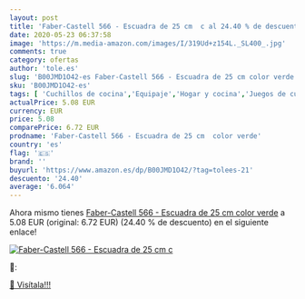 ```yaml
---
layout: post
title: 'Faber-Castell 566 - Escuadra de 25 cm  c al 24.40 % de descuento'
date: 2020-05-23 06:37:58
image: 'https://m.media-amazon.com/images/I/319Ud+z154L._SL400_.jpg'
comments: true
category: ofertas
author: 'tole.es'
slug: 'B00JMD1O42-es Faber-Castell 566 - Escuadra de 25 cm color verde'
sku: 'B00JMD1O42-es'
tags: [ 'Cuchillos de cocina','Equipaje','Hogar y cocina','Juegos de cuchillos de cocina','Mochilas','Mochilas tipo casual','Utensilios de cocina','faber-castell', ]
actualPrice: 5.08 EUR
currency: EUR
price: 5.08
comparePrice: 6.72 EUR
prodname: 'Faber-Castell 566 - Escuadra de 25 cm  color verde'
country: 'es'
flag: '🇪🇸'
brand: ''
buyurl: 'https://www.amazon.es/dp/B00JMD1O42/?tag=tolees-21'
descuento: '24.40'
average: '6.064'
---
```


Ahora mismo tienes [Faber-Castell 566 - Escuadra de 25 cm  color verde](https://www.amazon.es/dp/B00JMD1O42/?tag=tolees-21) a 5.08 EUR (original: 6.72 EUR) (24.40 %  de descuento) en el siguiente enlace!

[![Faber-Castell 566 - Escuadra de 25 cm  c](https://m.media-amazon.com/images/I/319Ud+z154L._SL400_.jpg)](https://www.amazon.es/dp/B00JMD1O42/?tag=tolees-21)

🔎:


[🛒 Visítala!!!](https://www.amazon.es/dp/B00JMD1O42/?tag=tolees-21)
